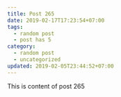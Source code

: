 ```yaml
---
title: Post 265
date: 2019-02-17T17:23:54+07:00
tags:
  - random post
  - post has 5
category:
  - random post
  - uncategorized
updated: 2019-02-05T23:44:52+07:00
---
```

This is content of post 265